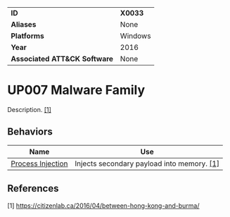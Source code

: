 |||
|---|---|
|**ID**|**X0033**|
|**Aliases**|None|
|**Platforms**|Windows|
|**Year**|2016|
|**Associated ATT&CK Software**|None|


UP007 Malware Family
====================
Description. [[1]](#1)

Behaviors
---------
|Name|Use|
|---|---|
|[Process Injection](../defense-evasion/process-inject.md)|Injects secondary payload into memory. [[1]](#1)|

References
----------
<a name="1">[1]</a> https://citizenlab.ca/2016/04/between-hong-kong-and-burma/
